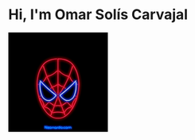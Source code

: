
<h1>Hi, I'm Omar Solís Carvajal</h1>

<img src= 'https://github.com/Dev-socar/Dev-socar/blob/main/spider.gif' align="center" width=200 heigh=200 />
